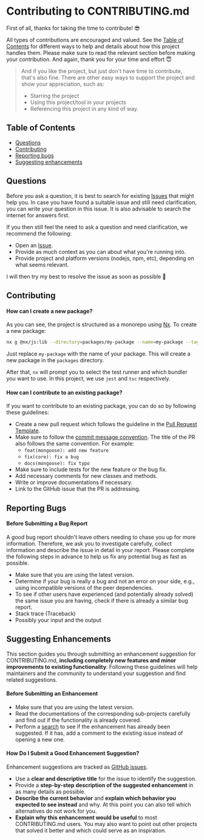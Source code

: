 # Contributing to CONTRIBUTING.md

First of all, thanks for taking the time to contribute! 😎

All types of contributions are encouraged and valued. See the [Table of Contents](#table-of-contents) for different
ways to help and details about how this project handles them. Please make sure to read the relevant section before
making your contribution. And again, thank you for your time and effort 😇

> And if you like the project, but just don't have time to contribute, that's also fine. There are other easy ways to
> support the project and show your appreciation, such as:
>
> - Starring the project
> - Using this project/tool in your projects
> - Referencing this project in any kind of way.

## Table of Contents

- [Questions](#questions)
- [Contributing](#contributing)
- [Reporting bugs](#reporting-bugs)
- [Suggesting enhancements](#suggesting-enhancements)

## Questions

Before you ask a question, it is best to search for existing [Issues](/issues) that might help you. In case you have found a suitable issue and still need clarification, you can write your question in this issue. It is also advisable to search the internet for answers first.

If you then still feel the need to ask a question and need clarification, we recommend the following:

- Open an [Issue](/issues/new).
- Provide as much context as you can about what you're running into.
- Provide project and platform versions (nodejs, npm, etc), depending on what seems relevant.

I will then try my best to resolve the issue as soon as possible 🤙

## Contributing

#### How can I create a new package?

As you can see, the project is structured as a monorepo using [Nx](https://nx.dev/). To create a new package:

```bash
nx g @nx/js:lib --directory=packages/my-package --name=my-package --tags=scope:@mocking-bird --importPath=@mocking-bird
```

Just replace `my-package` with the name of your package. This will create a new package in the `packages` directory.

After that, `nx` will prompt you to select the test runner and which bundler you want to use. In this project, we
use `jest` and `tsc` respectively.

#### How can I contribute to an existing package?

If you want to contribute to an existing package, you can do so by following these guidelines:

- Create a new pull request which follows the guideline in the [Pull Request Template](/.github/PULL_REQUEST_TEMPLATE.md).
- Make sure to follow the [commit message convention](https://www.conventionalcommits.org/en/v1.0.0/). The title of
  the PR also follows the same convention. For example:
  - `feat(mongoose): add new feature`
  - `fix(core): fix a bug`
  - `docs(mongoose): fix typo`
- Make sure to include tests for the new feature or the bug fix.
- Add necessary comments for new classes and methods.
- Write or improve documentations if necessary.
- Link to the GitHub issue that the PR is addressing.

## Reporting Bugs

#### Before Submitting a Bug Report

A good bug report shouldn't leave others needing to chase you up for more information. Therefore, we ask you to investigate carefully, collect information and describe the issue in detail in your report. Please complete the following steps in advance to help us fix any potential bug as fast as possible.

- Make sure that you are using the latest version.
- Determine if your bug is really a bug and not an error on your side, e.g., using incompatible versions of the peer
  dependencies.
- To see if other users have experienced (and potentially already solved) the same issue you are having, check if
  there is already a similar bug report.
- Stack trace (Traceback)
- Possibly your input and the output

## Suggesting Enhancements

This section guides you through submitting an enhancement suggestion for CONTRIBUTING.md,
**including completely new features and minor improvements to existing functionality**.
Following these guidelines will help maintainers and the community to understand your suggestion and find related
suggestions.

#### Before Submitting an Enhancement

- Make sure that you are using the latest version.
- Read the documentations of the corresponding sub-projects carefully and find out if the functionality is already
  covered.
- Perform a [search](/issues) to see if the enhancement has already been suggested. If it has, add a comment to the existing issue instead of opening a new one.

#### How Do I Submit a Good Enhancement Suggestion?

Enhancement suggestions are tracked as [GitHub issues](/issues).

- Use a **clear and descriptive title** for the issue to identify the suggestion.
- Provide a **step-by-step description of the suggested enhancement** in as many details as possible.
- **Describe the current behavior** and **explain which behavior you expected to see instead** and why. At this point you can also tell which alternatives do not work for you.
- **Explain why this enhancement would be useful** to most CONTRIBUTING.md users. You may also want to point out
  other projects that solved it better and which could serve as an inspiration.
